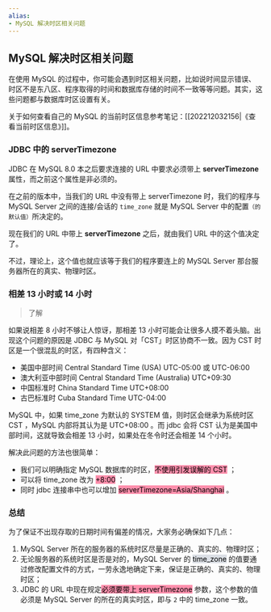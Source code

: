 ```yaml
---
alias: 
- MySQL 解决时区相关问题
---
```


## MySQL 解决时区相关问题

在使用 MySQL 的过程中，你可能会遇到时区相关问题，比如说时间显示错误、时区不是东八区、程序取得的时间和数据库存储的时间不一致等等问题。其实，这些问题都与数据库时区设置有关。

关于如何查看自己的 MySQL 的当前时区信息参考笔记：[[202212032156|《查看当前时区信息》]]。

### JDBC 中的 serverTimezone

JDBC 在 MySQL 8.0 本之后要求连接的 URL 中要求必须带上 **serverTimezone** 属性，而之前这个属性是非必须的。

在之前的版本中，当我们的 URL 中没有带上 serverTimezone 时，我们的程序与 MySQL Server 之间的连接/会话的 `time_zone` 就是 MySQL Server 中的配置<small>（的默认值）</small>所决定的。

现在我们的 URL 中带上 **serverTimezone** 之后，就由我们 URL 中的这个值决定了。

不过，理论上，这个值也就应该等于我们的程序要连上的 MySQL Server 那台服务器所在的真实、物理时区。


### 相差 13 小时或 14 小时 

> 了解

如果说相差 8 小时不够让人惊讶，那相差 13 小时可能会让很多人摸不着头脑。出现这个问题的原因是 JDBC 与 MySQL 对「CST」时区协商不一致。因为 CST 时区是一个很混乱的时区，有四种含义：

- 美国中部时间 Central Standard Time (USA) UTC-05:00 或 UTC-06:00
- 澳大利亚中部时间 Central Standard Time (Australia) UTC+09:30
- 中国标准时 China Standard Time UTC+08:00
- 古巴标准时 Cuba Standard Time UTC-04:00

MySQL 中，如果 time_zone 为默认的 SYSTEM 值，则时区会继承为系统时区 CST ，MySQL 内部将其认为是 UTC+08:00 。而 jdbc 会将 CST 认为是美国中部时间，这就导致会相差 13 小时，如果处在冬令时还会相差 14 个小时。

解决此问题的方法也很简单：
- 我们可以明确指定 MySQL 数据库的时区，<mark style="background: #FF5582A6;">不使用引发误解的 CST</mark> ；
- 可以将 time_zone 改为 <mark style="background: #FF5582A6;">+8:00</mark> ；
- 同时 jdbc 连接串中也可以增加 <mark style="background: #FF5582A6;">serverTimezone=Asia/Shanghai</mark> 。

### 总结

为了保证不出现存取的日期时间有偏差的情况，大家务必确保如下几点：

1. MySQL Server 所在的服务器的系统时区尽量是正确的、真实的、物理时区；
2. 无论服务器的系统时区是否是对的，MySQL Server 的 <mark style="background: #CACFD9A6;">time_zone</mark> 的值要通过修改配置文件的方式，一劳永逸地确定下来，保证是正确的、真实的、物理时区；
3. JDBC 的 URL 中现在规定<mark style="background: #FF5582A6;">必须要带上 serverTimezone</mark> 参数，这个参数的值必须是 MySQL Server 的所在的真实时区，即与 `2` 中的 time_zone 一致。


